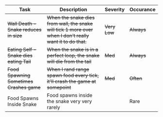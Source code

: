 
| Task                                     | Description                                                                                                | Severity     | Occurance  |
| ---------------------------------------- | ---------------------------------------------------------------------------------------------------------- | ------------ | ---------- |
| ~~Wall Death - Snake reduces in size~~   | ~~When the snake dies from wall, the snake will tick 1 more over when I don't really want it to do that.~~ | ~~Very Low~~ | ~~Always~~ |
| ~~Eating Self - Snake dies eating Tail~~ | ~~When the snake is in a perfect loop, the snake will die from the tail~~                                  | ~~Med~~      | ~~Always~~ |
| ~~Food Spawning Sometimes Crashes game~~ | ~~When I rand range spawn food every tick, it'll crash the game at somepoint~~                             | ~~Med~~      | ~~Often~~  |
| Food Spawns Inside Snake                 | Food spawns inside the snake very very rarely                                                              |              | Rare       |

